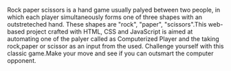 Rock paper scissors is a hand game usually palyed between two people, in which each player simultaneously forms one of three shapes with an outstreteched hand. These  shapes are "rock", "paper", "scissors".This web-based project crafted with HTML, CSS and JavaScript is aimed at automating one of the palyer called as Computerized Player and the taking rock,paper or scissor as an input from the used. Challenge yourself with this classic game.Make your move and see if you can outsmart the computer opponent.
